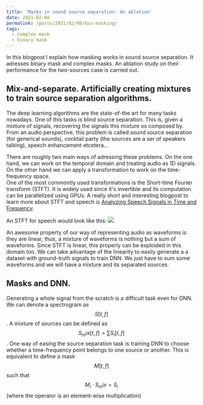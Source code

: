 ```yaml
---
title: 'Masks in sound source separation: An ablation'
date: 2021-02-08
permalink: /posts/2021/02/08/bss-masking/
tags:
  - complex mask
  - binary mask
---
```

In this blogpost I explain how masking works in sound source separation. It adresses binary mask and complex masks. 
An ablation study on their performance for the two-sources case is carried out.  

## Mix-and-separate. Artificially creating mixtures to train source separation algorithms.  
The deep learning algorithms are the state-of-the art for many tasks nowadays. One of this tasks is blind source separation. This is, given a mixture of signals, recovering 
the signals this mixture os composed by. From an audio perspective, this problem is called sound source separation (for generical sounds), cocktail party (the sources are
a ser of speakers talking), speech enhancement etcetera...

There are roughly two main ways of adressing these problems. On the one hand, we can work on the temporal domain and treating audio as 1D signals. On the other hand we can 
apply a transformation to work on the time-frequency space.  
One of the most commontly used transformations is the Short-time Fourier transform (STFT). It is widely used since it's invertible and its computation can be parallelized using GPUs.
A really short and interesting blogpost to learn more about STFT and speech is [Analyzing Speech Signals in Time and Frequency](https://bastibe.de/2019-09-20-analyzing-speech-signals-in-time-and-frequency.html).

An STFT for speech would look like this:
![](https://bastibe.de/static/2019-09/stft.png)

An awesome property of our way of representing audio as waveforms is they are linear, thus, a mixture of waveforms is nothing but a sum of waveforms. Since STFT is linear,
this properly can be exploided in this domain too. We can take advantage of the linearity to easily generate a a dataset with ground-truth signals to train DNN. We just have to sum some waveforms
and we will have a mixture and its separated sources.  

## Masks and DNN.  
Generating a whole signal from the scratch is a difficult task even for DNN. We can denote a spectrogram as $$S[t,f]$$. A mixture of sources can be defined as
$$S_mix[t,f]=\sum S_i[t,f]$$. One way of easing the source separation task is training
DNN to choose whether a time-frequency point belongs to one source or another. This is equivalent to define a mask $$M[t,f]$$ such that $$M_i \cdot S_mix = S_i$$ (where the operator is
an element-wise multiplication)

